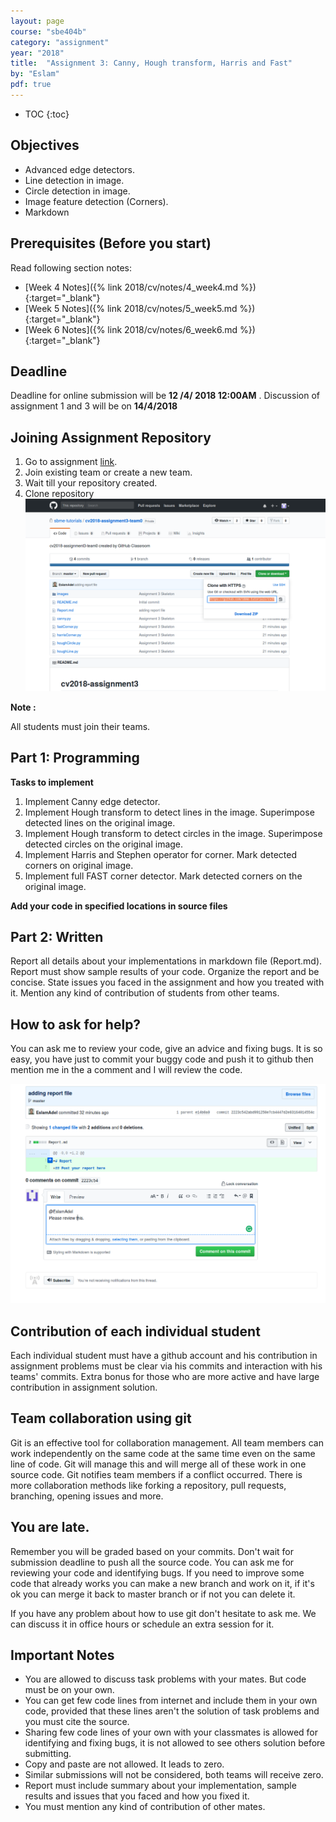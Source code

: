 ```yaml
---
layout: page
course: "sbe404b"
category: "assignment"
year: "2018"
title:  "Assignment 3: Canny, Hough transform, Harris and Fast"
by: "Eslam"
pdf: true
---
```

* TOC
{:toc}

## Objectives
* Advanced edge detectors.
* Line detection in image.
* Circle detection in image. 
* Image feature detection (Corners).
* Markdown

## Prerequisites (Before you start)

Read following section notes: 
* [Week 4 Notes]({% link 2018/cv/notes/4_week4.md %}){:target="_blank"}
* [Week 5 Notes]({% link 2018/cv/notes/5_week5.md %}){:target="_blank"}
* [Week 6 Notes]({% link 2018/cv/notes/6_week6.md %}){:target="_blank"}

## Deadline
Deadline for online submission will be **12 /4/ 2018 12:00AM** . Discussion of assignment 1 and 3 will be on **14/4/2018**
## Joining Assignment Repository
1. Go to assignment [link](https://classroom.github.com/g/qNg1IiTd). 
2. Join existing team or create a new team. 
3. Wait till your repository created.
4. Clone repository 
![](../images/assig3-1.png)

**Note :** 

All students must join their    teams.

## Part 1: Programming

**Tasks to implement**

1. Implement Canny edge detector.
2. Implement Hough transform to detect lines in the image. Superimpose detected lines on the original image.
3. Implement Hough transform to detect circles in the image. Superimpose detected circles on the original image.
4. Implement Harris and Stephen operator for corner. Mark detected corners on original image. 
5. Implement full FAST corner detector. Mark detected corners on the original image.

**Add your code in specified locations in source files**


## Part 2: Written
Report all details about your implementations in markdown file (Report.md). Report must show sample results of your code. Organize the report and be concise. State issues you faced in the assignment and how you treated with it. Mention any kind of contribution of students from other teams.
## How to ask for help?
You can ask me to review your code, give an advice and fixing bugs. It is so easy, you have just to commit your buggy code and push it to github then mention me in the a comment and I will review the code.

![](../images/assig3-2.png)

## Contribution of each individual student
Each individual student must have a github account and his contribution in assignment problems must be clear via his commits and interaction with his teams' commits. Extra bonus for those who are more active and have large contribution in assignment solution.

## Team collaboration using git
Git is an effective tool for collaboration management. All team members can work independently on the same code at the same time even on the same line of code. Git will manage this and will merge all of these work in one source code. Git notifies team members if a conflict occurred. There is more collaboration methods like forking a repository, pull requests, branching, opening issues and more.   

## You are late.

Remember you will be graded based on your commits. Don't wait for submission deadline to push all the source code. You can ask me for reviewing your code and identifying bugs. If you need to improve some code that already works you can make a new branch and work on it, if it's ok you can merge it back to master branch or if not you can delete it.

If you have any problem about how to use git don't hesitate to ask me. We can discuss it in office hours or schedule an extra session for it.  

## Important Notes 
* You are allowed to discuss task problems with your mates. But code must be on your own.
* You can get few code lines from internet and include them in your own code, provided that these lines aren't the solution of task problems and you must cite the source.
* Sharing few code lines of your own with your classmates is allowed for identifying and fixing bugs, it is not allowed to see others solution before submitting.
* Copy and paste are not allowed. It leads to zero.
* Similar submissions will not be considered, both teams will receive zero.
* Report must include summary about your implementation, sample results and issues that you faced and how you fixed it.
* You must mention any kind of contribution of other mates.